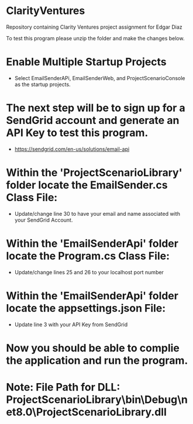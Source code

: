 # ClarityVentures
Repository containing Clarity Ventures project assignment for Edgar Diaz

To test this program please unzip the folder and make the changes below.

# Enable Multiple Startup Projects
- Select EmailSenderAPi, EmailSenderWeb, and ProjectScenarioConsole as the startup projects.

# The next step will be to sign up for a SendGrid account and generate an API Key to test this program.
- https://sendgrid.com/en-us/solutions/email-api

# Within the 'ProjectScenarioLibrary' folder locate the EmailSender.cs Class File:
- Update/change line 30 to have your email and name associated with your SendGrid Account.

# Within the 'EmailSenderApi' folder locate the Program.cs Class File:
- Update/change lines 25 and 26 to your localhost port number

# Within the 'EmailSenderApi' folder locate the appsettings.json File:
- Update line 3 with your API Key from SendGrid

# Now you should be able to complie the application and run the program. 

# Note: File Path for DLL: ProjectScenarioLibrary\bin\Debug\net8.0\ProjectScenarioLibrary.dll

